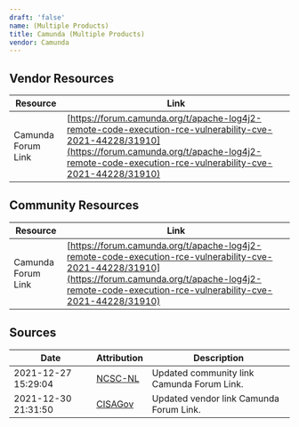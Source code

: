 ```yaml
---
draft: 'false'
name: (Multiple Products)
title: Camunda (Multiple Products)
vendor: Camunda
---
```


## Vendor Resources
| Resource | Link |
| --- | --- |
| Camunda Forum Link | [https://forum.camunda.org/t/apache-log4j2-remote-code-execution-rce-vulnerability-cve-2021-44228/31910](https://forum.camunda.org/t/apache-log4j2-remote-code-execution-rce-vulnerability-cve-2021-44228/31910) |

## Community Resources
| Resource | Link |
| --- | --- |
| Camunda Forum Link | [https://forum.camunda.org/t/apache-log4j2-remote-code-execution-rce-vulnerability-cve-2021-44228/31910](https://forum.camunda.org/t/apache-log4j2-remote-code-execution-rce-vulnerability-cve-2021-44228/31910) |


## Sources
| Date | Attribution | Description |
| --- | --- | --- |
| 2021-12-27 15:29:04 | [NCSC-NL](https://github.com/NCSC-NL/log4shell/blob/main/software/README.md) | Updated community link Camunda Forum Link.  |
| 2021-12-30 21:31:50 | [CISAGov](https://raw.githubusercontent.com/cisagov/log4j-affected-db/develop/README.md) | Updated vendor link Camunda Forum Link.  |
